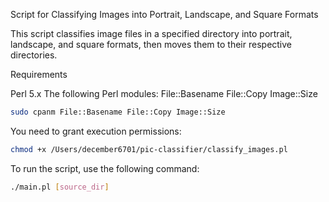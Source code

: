 Script for Classifying Images into Portrait, Landscape, and Square Formats

This script classifies image files in a specified directory into portrait, landscape, and square formats, then moves them to their respective directories.

Requirements

Perl 5.x
The following Perl modules:
File::Basename
File::Copy
Image::Size

```sh
sudo cpanm File::Basename File::Copy Image::Size
```

You need to grant execution permissions:
```sh
chmod +x /Users/december6701/pic-classifier/classify_images.pl
```

To run the script, use the following command:
```sh
./main.pl [source_dir]
```

